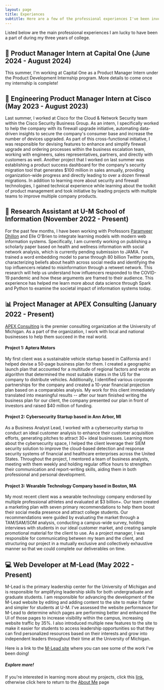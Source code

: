 ```yaml
---
layout: page
title: Experiences
subtitle: Here are a few of the professional experiences I've been involved in
---
```


Listed below are the main professional experiences I am lucky to have been a part of during my three years of college. 

## 🏦 Product Manager Intern at Capital One (June 2024 - August 2024)

This summer, I'm working at Capital One as a Product Manager Intern under the Product Development Internship program. More details to come once my internship is complete!

## 🔐 Engineering Product Manager Intern at Cisco (May 2023 - August 2023)

Last summer, I worked at Cisco for the Cloud & Network Security team within the Cisco Security Business Group. As an intern, I specifically worked to help the company with its firewall upgrade initiative, automating data-driven insights to secure the company's consumer base and increase the number of devices upgraded. As part of this cross-functional initiative, I was responsible for devising features to enhance and simplify firewall upgrade and ordering processes within the business escalation team, working with engineers, sales representatives, partners, and directly with customers as well. Another project that I worked on last summer was establishing a product success dashboard for the company's security migration tool that generates $100 million in sales annually, providing organization-wide progress and directly leading to over a dozen firewall migrations. In addition to learning more about security and firewall technologies, I gained technical experience while learning about the toolkit of product management and took initiative by leading projects with multiple teams to improve multiple company products.


## 🔬 Research Assistant at U-M School of Information (November 2022 - Present)

For the past few months, I have been working with Professors [Paramveer Dhillon](https://pdhillon.com/) and Elle O'Brien to integrate learning models with modern web information systems. Specifically, I am currently working on publishing a scholarly paper based on health and wellness information with social network analysis, which is currently pending submission to JAMIA. I've trained a word embedding model to parse through 80 billion Twitter posts, characterizing beliefs about health across social media and identifying the top influencers related to misinformation through a retweet network. This research will help us understand how influencers responded to the COVID-19 pandemic and how these arguments are framed to their audience. This experience has helped me learn more about data science through Spark and Python to examine the societal impact of information systems today.


## 📊 Project Manager at APEX Consulting (January 2022 - Present)

[APEX Consulting](http://www.apexconsulting.org/) is the premier consulting organization at the University of Michigan. As a part of the organization, I work with local and national businesses to help them succeed in the real world. 

#### Project 1: Aptera Motors ####
My first client was a sustainable vehicle startup based in California and I helped devise a 50-page business plan for them. I created a geographic launch plan that accounted for a multitude of regional factors and wrote an algorithm that determined the most suitable states in the US for the company to distribute vehicles. Additionally, I identified various corporate partnerships for the company and created a 10-year financial projection plan based on a comparables analysis. My work for this client immediately translated into meaningful results -- after our team finished writing the business plan for our client, the company presented our plan in front of investors and raised $40 million of funding. 

#### Project 2: Cybersecurity Startup based in Ann Arbor, MI ####
As a Business Analyst Lead, I worked with a cybersecurity startup to conduct an ideal customer analysis to enhance their customer acquisition efforts, generating pitches to attract 30+ ideal businesses. Learning more about the cybersecurity space, I helped the client leverage their SIEM security solution to improve the cloud-based detection and response security systems of financial and healthcare enterprises across the United States. Throughout the project, I mentored a team of business analysts, meeting with them weekly and holding regular office hours to strengthen their communication and report-writing skills, aiding them in both professional and personal development.

#### Project 3: Wearable Technology Company based in Boston, MA ####
My most recent client was a wearable technology company endorsed by multiple professional athletes and evaluated at $3 billion+. Our team created a marketing plan with seven primary recommendations to help them boost their social media presence and attract college students. Our recommendations were guided by evaluating the market through a TAM/SAM/SOM analysis, conducting a campus-wide survey, holding interviews with students in our ideal customer market, and creating sample promotional material for the client to use. As a project manager, I was responsible for communicating between my team and the client, and structuring our project in a mutually exclusive and collectively exhaustive manner so that we could complete our deliverables on time.

## 💻 Web Developer at M-Lead (May 2022 - Present)

M-Lead is the primary leadership center for the University of Michigan and is responsible for amplifying leadership skills for both undergraduate and graduate students. I am responsible for advancing the development of the M-Lead website by editing and adding content to the site to make it faster and simpler for students at U-M. I've assessed the website performance for M-Lead to determine which pages are performing better and enhanced the UI of those pages to increase visibility within the campus, increasing website traffic by 35%. I also introduced multiple new features to the site to make it easier for students to access leadership opportunities so that they can find personalized resources based on their interests and grow into independent leaders throughout their time at the University of Michigan.

Here is a link to the [M-Lead site](https://mlead.umich.edu/) where you can see some of the work I've been doing!



##### Explore more!
If you're interested in learning more about my projects, click this [link](https://ronithgan.github.io/projects/), otherwise click here to return to the [About Me](https://ronithgan.github.io/aboutme/) page
